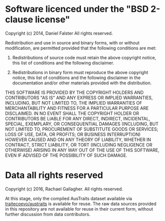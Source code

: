 # Software licenced under the "BSD 2-clause license"

Copyright (c) 2014, Daniel Falster
All rights reserved.

Redistribution and use in source and binary forms, with or without modification, are permitted provided that the following conditions are met:

1. Redistributions of source code must retain the above copyright notice, this list of conditions and the following disclaimer.

2. Redistributions in binary form must reproduce the above copyright notice, this list of conditions and the following disclaimer in the documentation and/or other materials provided with the distribution.

THIS SOFTWARE IS PROVIDED BY THE COPYRIGHT HOLDERS AND CONTRIBUTORS "AS IS" AND ANY EXPRESS OR IMPLIED WARRANTIES, INCLUDING, BUT NOT LIMITED TO, THE IMPLIED WARRANTIES OF MERCHANTABILITY AND FITNESS FOR A PARTICULAR PURPOSE ARE DISCLAIMED. IN NO EVENT SHALL THE COPYRIGHT HOLDER OR CONTRIBUTORS BE LIABLE FOR ANY DIRECT, INDIRECT, INCIDENTAL, SPECIAL, EXEMPLARY, OR CONSEQUENTIAL DAMAGES (INCLUDING, BUT NOT LIMITED TO, PROCUREMENT OF SUBSTITUTE GOODS OR SERVICES; LOSS OF USE, DATA, OR PROFITS; OR BUSINESS INTERRUPTION) HOWEVER CAUSED AND ON ANY THEORY OF LIABILITY, WHETHER IN CONTRACT, STRICT LIABILITY, OR TORT (INCLUDING NEGLIGENCE OR OTHERWISE) ARISING IN ANY WAY OUT OF THE USE OF THIS SOFTWARE, EVEN IF ADVISED OF THE POSSIBILITY OF SUCH DAMAGE.

# Data all rights reserved

Copyright (c) 2016, Rachael Gallagher.
All rights reserved.

At this stage, only the compiled AusTraits dataset available via [traitecoevo/austraits](https://github.com/traitecoevo/austraits.build/) is available for reuse. The raw data sources provided in this repository are not available for reuse in their current form, without further discussion from data contributors.
